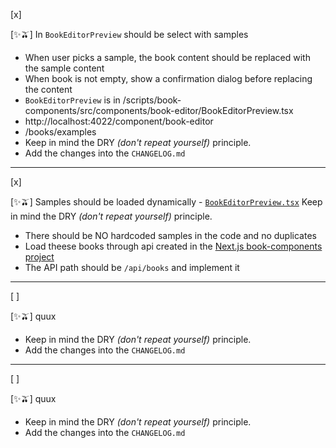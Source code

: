 [x]

[✨🫒] In `BookEditorPreview` should be select with samples

-   When user picks a sample, the book content should be replaced with the sample content
-   When book is not empty, show a confirmation dialog before replacing the content
-   `BookEditorPreview` is in /scripts/book-components/src/components/book-editor/BookEditorPreview.tsx
-   http://localhost:4022/component/book-editor
-   /books/examples
-   Keep in mind the DRY _(don't repeat yourself)_ principle.
-   Add the changes into the `CHANGELOG.md`

---

[x]

[✨🫒] Samples should be loaded dynamically - [`BookEditorPreview.tsx`](/scripts/book-components/src/components/book-editor/BookEditorPreview.tsx) Keep in mind the DRY _(don't repeat yourself)_ principle.

-   There should be NO hardcoded samples in the code and no duplicates
-   Load theese books through api created in the [Next.js book-components project](/scripts/book-components)
-   The API path should be `/api/books` and implement it

---

[ ]

[✨🫒] quux

-   Keep in mind the DRY _(don't repeat yourself)_ principle.
-   Add the changes into the `CHANGELOG.md`

---

[ ]

[✨🫒] quux

-   Keep in mind the DRY _(don't repeat yourself)_ principle.
-   Add the changes into the `CHANGELOG.md`
